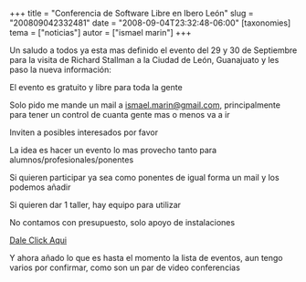 +++
title = "Conferencia de Software Libre en Ibero León"
slug = "200809042332481"
date = "2008-09-04T23:32:48-06:00"
[taxonomies]
tema = ["noticias"]
autor = ["ismael marin"]
+++

Un saludo a todos ya esta mas definido el evento del 29 y 30 de
Septiembre para la visita de Richard Stallman a la Ciudad de León,
Guanajuato y les paso la nueva información:

El evento es gratuito y libre para toda la gente

Solo pido me mande un mail a ismael.marin@gmail.com, principalmente para
tener un control de cuanta gente mas o menos va a ir

Inviten a posibles interesados por favor

La idea es hacer un evento lo mas provecho tanto para
alumnos/profesionales/ponentes

Si quieren participar ya sea como ponentes de igual forma un mail y los
podemos añadir

Si quieren dar 1 taller, hay equipo para utilizar

No contamos con presupuesto, solo apoyo de instalaciones

  
  
[Dale Click Aqui](http://www.tresfiles.com.mx/richard/ultima.png)

Y ahora añado lo que es hasta el momento la lista de eventos, aun tengo
varios por confirmar, como son un par de video conferencias

